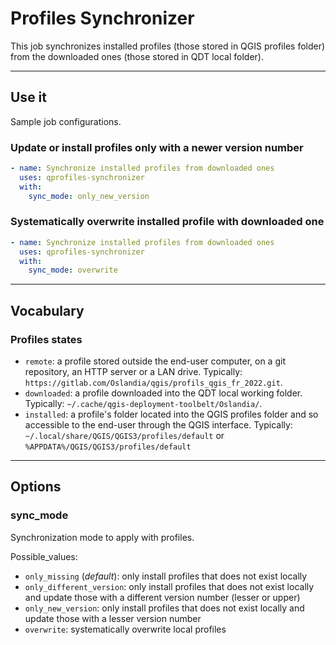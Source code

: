 # Profiles Synchronizer

This job synchronizes installed profiles (those stored in QGIS profiles folder) from the downloaded ones (those stored in QDT local folder).

----

## Use it

Sample job configurations.

### Update or install profiles only with a newer version number

```yaml
- name: Synchronize installed profiles from downloaded ones
  uses: qprofiles-synchronizer
  with:
    sync_mode: only_new_version
```

### Systematically overwrite installed profile with downloaded one

```yaml
- name: Synchronize installed profiles from downloaded ones
  uses: qprofiles-synchronizer
  with:
    sync_mode: overwrite
```


----

## Vocabulary

### Profiles states

- `remote`: a profile stored outside the end-user computer, on a git repository, an HTTP server or a LAN drive. Typically: `https://gitlab.com/Oslandia/qgis/profils_qgis_fr_2022.git`.
- `downloaded`: a profile downloaded into the QDT local working folder. Typically: `~/.cache/qgis-deployment-toolbelt/Oslandia/`.
- `installed`: a profile's folder located into the QGIS profiles folder and so accessible to the end-user through the QGIS interface. Typically: `~/.local/share/QGIS/QGIS3/profiles/default` or `%APPDATA%/QGIS/QGIS3/profiles/default`

----

## Options

### sync_mode

Synchronization mode to apply with profiles.

Possible_values:

- `only_missing` (_default_): only install profiles that does not exist locally
- `only_different_version`: only install profiles that does not exist locally and update those with a different version number (lesser or upper)
- `only_new_version`: only install profiles that does not exist locally and update those with a lesser version number
- `overwrite`: systematically overwrite local profiles
